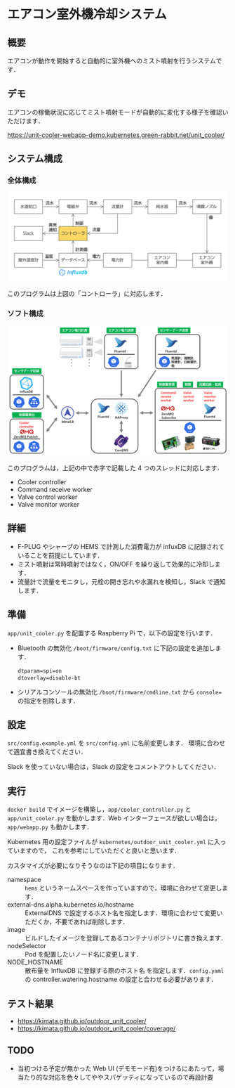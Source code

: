 # エアコン室外機冷却システム

## 概要

エアコンが動作を開始すると自動的に室外機へのミスト噴射を行うシステムです．

## デモ

エアコンの稼働状況に応じてミスト噴射モードが自動的に変化する様子を確認いただけます．

https://unit-cooler-webapp-demo.kubernetes.green-rabbit.net/unit_cooler/

## システム構成

### 全体構成

![システム構成](./img/システム構成.png)

このプログラムは上図の「コントローラ」に対応します．

### ソフト構成

![ソフトアーキ図](./img/ソフトアーキ図.png)

このプログラムは，上記の中で赤字で記載した 4 つのスレッドに対応します．

-   Cooler controller
-   Command receive worker
-   Valve control worker
-   Valve monitor worker

## 詳細

-   F-PLUG やシャープの HEMS で計測した消費電力が infuxDB に記録されていることを前提にしています．
-   ミスト噴射は常時噴射ではなく，ON/OFF を繰り返して効果的に冷却します．
-   流量計で流量をモニタし，元栓の開き忘れや水漏れを検知し，Slack で通知します．

## 準備

`app/unit_cooler.py` を配置する Raspberry Pi で，以下の設定を行います．

-   Bluetooth の無効化
    `/boot/firmware/config.txt` に下記の設定を追加します．

    ```text
    dtparam=spi=on
    dtoverlay=disable-bt
    ```

-   シリアルコンソールの無効化
    `/boot/firmware/cmdline.txt` から `console=` の指定を削除します．

## 設定

`src/config.example.yml` を `src/config.yml` に名前変更します．
環境に合わせて適宜書き換えてください．

Slack を使っていない場合は，Slack の設定をコメントアウトしてください．

## 実行

`docker build` でイメージを構築し，`app/cooler_controller.py` と `app/unit_cooler.py`
を動かします．Web インターフェースが欲しい場合は，`app/webapp.py` も動かします．

Kubernetes 用の設定ファイルが `kubernetes/outdoor_unit_cooler.yml` に入っていますので，
これを参考にしていただくと良いと思います．

カスタマイズが必要になりそうなのは下記の項目になります．

<dl>
  <dt>namespace</dt>
  <dd><code>hems</code> というネームスペースを作っていますので，環境に合わせて変更します．</dd>

  <dt>external-dns.alpha.kubernetes.io/hostname</dt>
  <dd>ExternalDNS で設定するホスト名を指定します．環境に合わせて変更いただくか，不要であれば削除します．</dd>

  <dt>image</dt>
  <dd>ビルドしたイメージを登録してあるコンテナリポジトリに書き換えます．</dd>

  <dt>nodeSelector</dt>
  <dd>Pod を配置したいノード名に変更します．</dd>

  <dt>NODE_HOSTNAME</dt>
  <dd>散布量を InfluxDB に登録する際のホスト名
  を指定します．<code>config.yaml</code> の controller.watering.hostname の設定と合わせる必要があります．</dd>
</dl>

## テスト結果

-   https://kimata.github.io/outdoor_unit_cooler/
-   https://kimata.github.io/outdoor_unit_cooler/coverage/

## TODO

-   当初つける予定が無かった Web UI (デモモード有)をつけるにあたって，場当たり的な対応を色々してややスパゲッティになっているので再設計要
